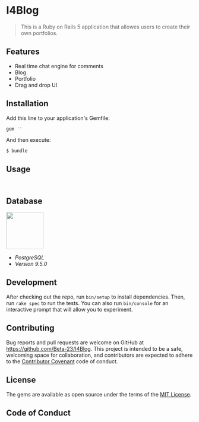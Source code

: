 # I4Blog

> This is a Ruby on Rails 5 application that allowes users to create their own portfolios.

## Features

- Real time chat engine for comments
- Blog 
- Portfolio
- Drag and drop UI

## Installation

Add this line to your application's Gemfile:

```ruby
gem ''
```

And then execute:

    $ bundle

## Usage
```ruby

```

```rails

```
## Database

<img src="assets/images/pgelephant.png" width="100">

- _PostgreSQL_
- _Version 9.5.0_

## Development

After checking out the repo, run `bin/setup` to install dependencies. Then, run `rake spec` to run the tests. You can also run `bin/console` for an interactive prompt that will allow you to experiment.


## Contributing

Bug reports and pull requests are welcome on GitHub at https://github.com/Beta-23/I4Blog. This project is intended to be a safe, welcoming space for collaboration, and contributors are expected to adhere to the [Contributor Covenant](http://contributor-covenant.org) code of conduct.

## License

The gems are available as open source under the terms of the [MIT License](https://opensource.org/licenses/MIT).

## Code of Conduct



